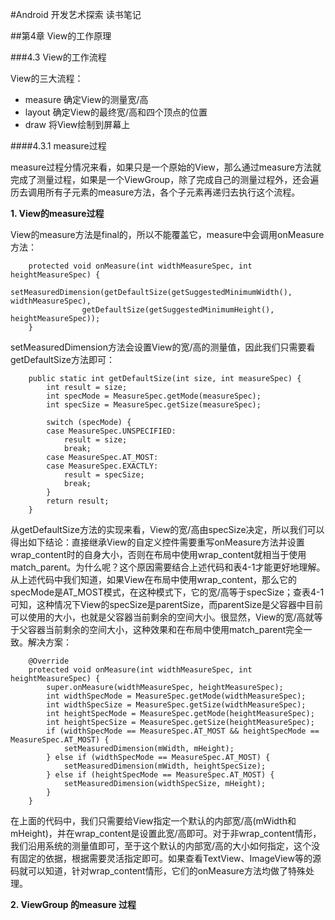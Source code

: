#Android 开发艺术探索 读书笔记

##第4章 View的工作原理

###4.3 View的工作流程

View的三大流程：

- measure 确定View的测量宽/高
- layout 确定View的最终宽/高和四个顶点的位置
- draw 将View绘制到屏幕上

####4.3.1 measure过程

measure过程分情况来看，如果只是一个原始的View，那么通过measure方法就完成了测量过程，如果是一个ViewGroup，除了完成自己的测量过程外，还会遍历去调用所有子元素的measure方法，各个子元素再递归去执行这个流程。

**1. View的measure过程**

View的measure方法是final的，所以不能覆盖它，measure中会调用onMeasure方法：

```
    protected void onMeasure(int widthMeasureSpec, int heightMeasureSpec) {
        setMeasuredDimension(getDefaultSize(getSuggestedMinimumWidth(), widthMeasureSpec),
                getDefaultSize(getSuggestedMinimumHeight(), heightMeasureSpec));
    }
```

setMeasuredDimension方法会设置View的宽/高的测量值，因此我们只需要看getDefaultSize方法即可：

```
    public static int getDefaultSize(int size, int measureSpec) {
        int result = size;
        int specMode = MeasureSpec.getMode(measureSpec);
        int specSize = MeasureSpec.getSize(measureSpec);

        switch (specMode) {
        case MeasureSpec.UNSPECIFIED:
            result = size;
            break;
        case MeasureSpec.AT_MOST:
        case MeasureSpec.EXACTLY:
            result = specSize;
            break;
        }
        return result;
    }
```

从getDefaultSize方法的实现来看，View的宽/高由specSize决定，所以我们可以得出如下结论：直接继承View的自定义控件需要重写onMeasure方法并设置wrap_content时的自身大小，否则在布局中使用wrap_content就相当于使用match_parent。为什么呢？这个原因需要结合上述代码和表4-1才能更好地理解。从上述代码中我们知道，如果View在布局中使用wrap_content，那么它的specMode是AT_MOST模式，在这种模式下，它的宽/高等于specSize；查表4-1可知，这种情况下View的specSize是parentSize，而parentSize是父容器中目前可以使用的大小，也就是父容器当前剩余的空间大小。很显然，View的宽/高就等于父容器当前剩余的空间大小，这种效果和在布局中使用match_parent完全一致。解决方案：

```
    @Override
    protected void onMeasure(int widthMeasureSpec, int heightMeasureSpec) {
        super.onMeasure(widthMeasureSpec, heightMeasureSpec);
        int widthSpecMode = MeasureSpec.getMode(widthMeasureSpec);
        int widthSpecSize = MeasureSpec.getSize(widthMeasureSpec);
        int heightSpecMode = MeasureSpec.getMode(heightMeasureSpec);
        int heightSpecSize = MeasureSpec.getSize(heightMeasureSpec);
        if (widthSpecMode == MeasureSpec.AT_MOST && heightSpecMode == MeasureSpec.AT_MOST) {
            setMeasuredDimension(mWidth, mHeight);
        } else if (widthSpecMode == MeasureSpec.AT_MOST) {
            setMeasuredDimension(mWidth, heightSpecSize);
        } else if (heightSpecMode == MeasureSpec.AT_MOST) {
            setMeasuredDimension(widthSpecSize, mHeight);
        }
    }
```

在上面的代码中，我们只需要给View指定一个默认的内部宽/高(mWidth和mHeight)，并在wrap_content是设置此宽/高即可。对于非wrap_content情形，我们沿用系统的测量值即可，至于这个默认的内部宽/高的大小如何指定，这个没有固定的依据，根据需要灵活指定即可。如果查看TextView、ImageView等的源码就可以知道，针对wrap_content情形，它们的onMeasure方法均做了特殊处理。

**2. ViewGroup 的measure 过程**


